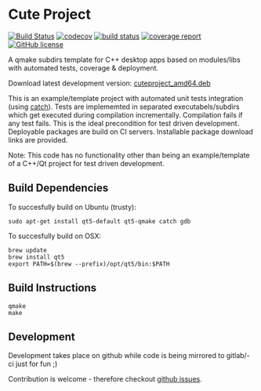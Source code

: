 # Cute Project

[![Build Status](https://travis-ci.org/mxklb/cuteproject.svg?branch=master)](https://travis-ci.org/mxklb/cuteproject)
[![codecov](https://codecov.io/gh/mxklb/cuteproject/branch/master/graph/badge.svg)](https://codecov.io/gh/mxklb/cuteproject)
[![build status](https://gitlab.com/mxklb/cuteproject/badges/master/build.svg)](https://gitlab.com/mxklb/cuteproject/commits/master)
[![coverage report](https://gitlab.com/mxklb/cuteproject/badges/master/coverage.svg)](https://gitlab.com/mxklb/cuteproject/commits/master)
[![GitHub license](https://img.shields.io/badge/MIT-license-blue.svg)](https://raw.githubusercontent.com/mxklb/cuteproject/master/LICENSE)

A qmake subdirs template for C++ desktop apps based on modules/libs with automated tests, coverage & deployment.

Download latest development version: [cuteproject_amd64.deb](https://gitlab.com/mxklb/cuteproject/builds/artifacts/master/download?job=deploy_debian)

This is an example/template project with automated unit tests integration (using [catch](https://github.com/philsquared/Catch)). Tests are implememted in separated executabels/subdirs which get executed during compilation incrementally. Compilation fails if any test fails. This is the ideal precondition for test driven development. Deployable packages are build on CI servers. Installable package download links are provided.

Note: This code has no functionality other than being an example/template of a C++/Qt project for test driven development.

## Build Dependencies
To succesfully build on Ubuntu (trusty):

    sudo apt-get install qt5-default qt5-qmake catch gdb

To succesfully build on OSX:

    brew update
    brew install qt5
    export PATH=$(brew --prefix)/opt/qt5/bin:$PATH

## Build Instructions

    qmake
    make

## Development
Development takes place on github while code is being mirrored to gitlab/-ci just for fun ;)

Contribution is welcome - therefore checkout [github issues](https://github.com/mxklb/cuteproject/issues).
